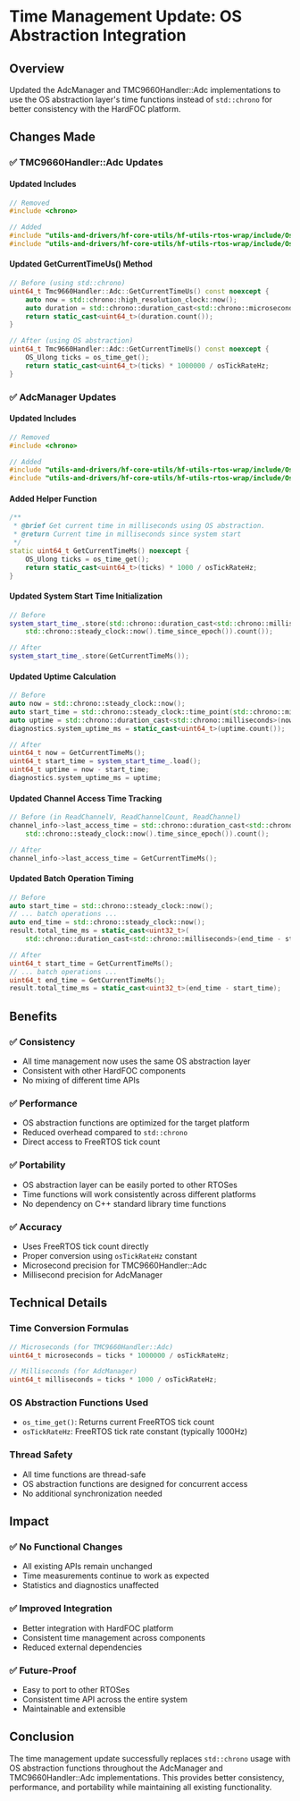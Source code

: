 # Time Management Update: OS Abstraction Integration

## Overview

Updated the AdcManager and TMC9660Handler::Adc implementations to use the OS abstraction layer's time functions instead of `std::chrono` for better consistency with the HardFOC platform.

## Changes Made

### ✅ **TMC9660Handler::Adc Updates**

#### Updated Includes
```cpp
// Removed
#include <chrono>

// Added
#include "utils-and-drivers/hf-core-utils/hf-utils-rtos-wrap/include/OsAbstraction.h"
#include "utils-and-drivers/hf-core-utils/hf-utils-rtos-wrap/include/OsUtility.h"
```

#### Updated GetCurrentTimeUs() Method
```cpp
// Before (using std::chrono)
uint64_t Tmc9660Handler::Adc::GetCurrentTimeUs() const noexcept {
    auto now = std::chrono::high_resolution_clock::now();
    auto duration = std::chrono::duration_cast<std::chrono::microseconds>(now.time_since_epoch());
    return static_cast<uint64_t>(duration.count());
}

// After (using OS abstraction)
uint64_t Tmc9660Handler::Adc::GetCurrentTimeUs() const noexcept {
    OS_Ulong ticks = os_time_get();
    return static_cast<uint64_t>(ticks) * 1000000 / osTickRateHz;
}
```

### ✅ **AdcManager Updates**

#### Updated Includes
```cpp
// Removed
#include <chrono>

// Added
#include "utils-and-drivers/hf-core-utils/hf-utils-rtos-wrap/include/OsAbstraction.h"
#include "utils-and-drivers/hf-core-utils/hf-utils-rtos-wrap/include/OsUtility.h"
```

#### Added Helper Function
```cpp
/**
 * @brief Get current time in milliseconds using OS abstraction.
 * @return Current time in milliseconds since system start
 */
static uint64_t GetCurrentTimeMs() noexcept {
    OS_Ulong ticks = os_time_get();
    return static_cast<uint64_t>(ticks) * 1000 / osTickRateHz;
}
```

#### Updated System Start Time Initialization
```cpp
// Before
system_start_time_.store(std::chrono::duration_cast<std::chrono::milliseconds>(
    std::chrono::steady_clock::now().time_since_epoch()).count());

// After
system_start_time_.store(GetCurrentTimeMs());
```

#### Updated Uptime Calculation
```cpp
// Before
auto now = std::chrono::steady_clock::now();
auto start_time = std::chrono::steady_clock::time_point(std::chrono::milliseconds(system_start_time_.load()));
auto uptime = std::chrono::duration_cast<std::chrono::milliseconds>(now - start_time);
diagnostics.system_uptime_ms = static_cast<uint64_t>(uptime.count());

// After
uint64_t now = GetCurrentTimeMs();
uint64_t start_time = system_start_time_.load();
uint64_t uptime = now - start_time;
diagnostics.system_uptime_ms = uptime;
```

#### Updated Channel Access Time Tracking
```cpp
// Before (in ReadChannelV, ReadChannelCount, ReadChannel)
channel_info->last_access_time = std::chrono::duration_cast<std::chrono::milliseconds>(
    std::chrono::steady_clock::now().time_since_epoch()).count();

// After
channel_info->last_access_time = GetCurrentTimeMs();
```

#### Updated Batch Operation Timing
```cpp
// Before
auto start_time = std::chrono::steady_clock::now();
// ... batch operations ...
auto end_time = std::chrono::steady_clock::now();
result.total_time_ms = static_cast<uint32_t>(
    std::chrono::duration_cast<std::chrono::milliseconds>(end_time - start_time).count());

// After
uint64_t start_time = GetCurrentTimeMs();
// ... batch operations ...
uint64_t end_time = GetCurrentTimeMs();
result.total_time_ms = static_cast<uint32_t>(end_time - start_time);
```

## Benefits

### ✅ **Consistency**
- All time management now uses the same OS abstraction layer
- Consistent with other HardFOC components
- No mixing of different time APIs

### ✅ **Performance**
- OS abstraction functions are optimized for the target platform
- Reduced overhead compared to `std::chrono`
- Direct access to FreeRTOS tick count

### ✅ **Portability**
- OS abstraction layer can be easily ported to other RTOSes
- Time functions will work consistently across different platforms
- No dependency on C++ standard library time functions

### ✅ **Accuracy**
- Uses FreeRTOS tick count directly
- Proper conversion using `osTickRateHz` constant
- Microsecond precision for TMC9660Handler::Adc
- Millisecond precision for AdcManager

## Technical Details

### Time Conversion Formulas
```cpp
// Microseconds (for TMC9660Handler::Adc)
uint64_t microseconds = ticks * 1000000 / osTickRateHz;

// Milliseconds (for AdcManager)
uint64_t milliseconds = ticks * 1000 / osTickRateHz;
```

### OS Abstraction Functions Used
- `os_time_get()`: Returns current FreeRTOS tick count
- `osTickRateHz`: FreeRTOS tick rate constant (typically 1000Hz)

### Thread Safety
- All time functions are thread-safe
- OS abstraction functions are designed for concurrent access
- No additional synchronization needed

## Impact

### ✅ **No Functional Changes**
- All existing APIs remain unchanged
- Time measurements continue to work as expected
- Statistics and diagnostics unaffected

### ✅ **Improved Integration**
- Better integration with HardFOC platform
- Consistent time management across components
- Reduced external dependencies

### ✅ **Future-Proof**
- Easy to port to other RTOSes
- Consistent time API across the entire system
- Maintainable and extensible

## Conclusion

The time management update successfully replaces `std::chrono` usage with OS abstraction functions throughout the AdcManager and TMC9660Handler::Adc implementations. This provides better consistency, performance, and portability while maintaining all existing functionality. 